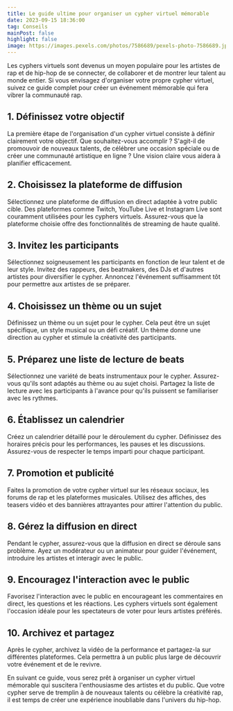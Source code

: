 ```yaml
---
title: Le guide ultime pour organiser un cypher virtuel mémorable
date: 2023-09-15 18:36:00
tag: Conseils
mainPost: false
highlight: false
image: https://images.pexels.com/photos/7586689/pexels-photo-7586689.jpeg?auto=compress&cs=tinysrgb&w=1260&h=750&dpr=1
---
```



Les cyphers virtuels sont devenus un moyen populaire pour les artistes de rap et de hip-hop de se connecter, de collaborer et de montrer leur talent au monde entier. Si vous envisagez d'organiser votre propre cypher virtuel, suivez ce guide complet pour créer un événement mémorable qui fera vibrer la communauté rap.

## 1. **Définissez votre objectif**

La première étape de l'organisation d'un cypher virtuel consiste à définir clairement votre objectif. Que souhaitez-vous accomplir ? S'agit-il de promouvoir de nouveaux talents, de célébrer une occasion spéciale ou de créer une communauté artistique en ligne ? Une vision claire vous aidera à planifier efficacement.

## 2. **Choisissez la plateforme de diffusion**

Sélectionnez une plateforme de diffusion en direct adaptée à votre public cible. Des plateformes comme Twitch, YouTube Live et Instagram Live sont couramment utilisées pour les cyphers virtuels. Assurez-vous que la plateforme choisie offre des fonctionnalités de streaming de haute qualité.

## 3. **Invitez les participants**

Sélectionnez soigneusement les participants en fonction de leur talent et de leur style. Invitez des rappeurs, des beatmakers, des DJs et d'autres artistes pour diversifier le cypher. Annoncez l'événement suffisamment tôt pour permettre aux artistes de se préparer.

## 4. **Choisissez un thème ou un sujet**

Définissez un thème ou un sujet pour le cypher. Cela peut être un sujet spécifique, un style musical ou un défi créatif. Un thème donne une direction au cypher et stimule la créativité des participants.

## 5. **Préparez une liste de lecture de beats**

Sélectionnez une variété de beats instrumentaux pour le cypher. Assurez-vous qu'ils sont adaptés au thème ou au sujet choisi. Partagez la liste de lecture avec les participants à l'avance pour qu'ils puissent se familiariser avec les rythmes.

## 6. **Établissez un calendrier**

Créez un calendrier détaillé pour le déroulement du cypher. Définissez des horaires précis pour les performances, les pauses et les discussions. Assurez-vous de respecter le temps imparti pour chaque participant.

## 7. **Promotion et publicité**

Faites la promotion de votre cypher virtuel sur les réseaux sociaux, les forums de rap et les plateformes musicales. Utilisez des affiches, des teasers vidéo et des bannières attrayantes pour attirer l'attention du public.

## 8. **Gérez la diffusion en direct**

Pendant le cypher, assurez-vous que la diffusion en direct se déroule sans problème. Ayez un modérateur ou un animateur pour guider l'événement, introduire les artistes et interagir avec le public.

## 9. **Encouragez l'interaction avec le public**

Favorisez l'interaction avec le public en encourageant les commentaires en direct, les questions et les réactions. Les cyphers virtuels sont également l'occasion idéale pour les spectateurs de voter pour leurs artistes préférés.

## 10. **Archivez et partagez**

Après le cypher, archivez la vidéo de la performance et partagez-la sur différentes plateformes. Cela permettra à un public plus large de découvrir votre événement et de le revivre.

En suivant ce guide, vous serez prêt à organiser un cypher virtuel mémorable qui suscitera l'enthousiasme des artistes et du public. Que votre cypher serve de tremplin à de nouveaux talents ou célèbre la créativité rap, il est temps de créer une expérience inoubliable dans l'univers du hip-hop.
